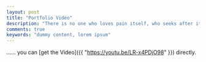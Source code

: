 ```yaml
---
layout: post
title: "Portfolio Video"
description: "There is no one who loves pain itself, who seeks after it and wants to have it, simply because it is pain..."
comments: true
keywords: "dummy content, lorem ipsum"
---
```


...... you can [get the Video]({{ "https://youtu.be/LR-x4PDjO98" }}) directly.
